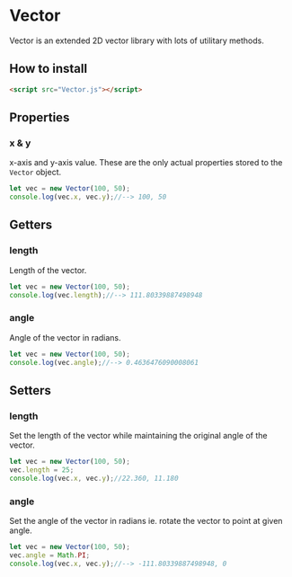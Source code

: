 # Vector
Vector is an extended 2D vector library with lots of utilitary methods.
## How to install
```html
<script src="Vector.js"></script>
```
## Properties
### x & y
x-axis and y-axis value. These are the only actual properties stored to the `Vector` object.
```javascript
let vec = new Vector(100, 50);
console.log(vec.x, vec.y);//--> 100, 50
```
## Getters
### length
Length of the vector.
```javascript
let vec = new Vector(100, 50);
console.log(vec.length);//--> 111.80339887498948
```
### angle
Angle of the vector in radians.
```javascript
let vec = new Vector(100, 50);
console.log(vec.angle);//--> 0.4636476090008061
```
## Setters
### length
Set the length of the vector while maintaining the original angle of the vector.
```javascript
let vec = new Vector(100, 50);
vec.length = 25;
console.log(vec.x, vec.y);//22.360, 11.180
```
### angle
Set the angle of the vector in radians ie. rotate the vector to point at given angle.
```javascript
let vec = new Vector(100, 50);
vec.angle = Math.PI;
console.log(vec.x, vec.y);//--> -111.80339887498948, 0
```
